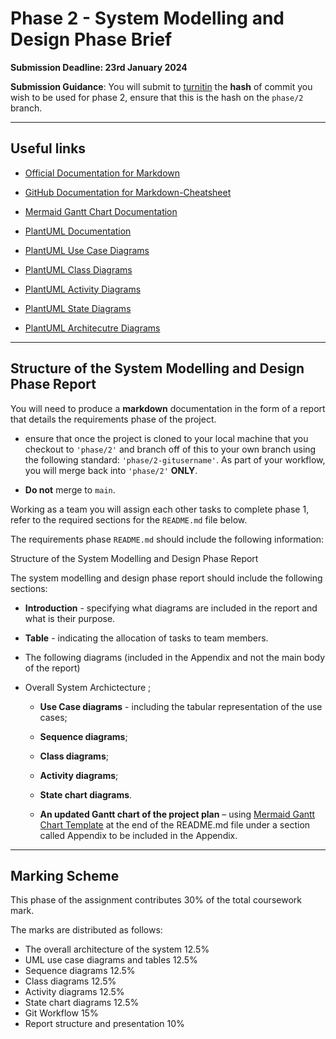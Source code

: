 # Phase 2 - System Modelling and Design Phase Brief

**Submission Deadline: 23rd January 2024**

**Submission Guidance**: You will submit to [turnitin](https://moodlecurrent.gre.ac.uk/mod/assign/view.php?id=2414632) the **hash** of commit you wish to be used for phase 2, ensure that this is the hash on the `phase/2` branch.

------

## Useful links

- [Official Documentation for Markdown](https://www.markdownguide.org/basic-syntax/)

- [GitHub Documentation for Markdown-Cheatsheet](https://github.com/adam-p/markdown-here/wiki/Markdown-Cheatsheet)

- [Mermaid Gantt Chart Documentation](https://mermaid-js.github.io/mermaid/#/gantt)

- [PlantUML Documentation](https://plantuml.com/use-case-diagram)

- [PlantUML Use Case Diagrams](https://www.plantuml.com/plantuml/uml/VP7DIWCn483lUOgn9tEe3x285Egoz51P4kXzs1rhC3zBPaBrxJLRT6iBNaBulYyJGZOicAK4h-xaZG91mCoAtrsSC6C072HbAv-U04_4AP0gJ0ComShGqR5GXWd5KPGL88Ffb-3Ww0GzPKuHFUpYQtgOcqE_kueC3IcFPsaMruvEBbrxuIn9cM2R8XSlA2x5ER7RY-CVKye2jceMD_1vY5sAZY9b5093DPrzPnIePa-Z6z3NsscgqnrB0-lr4zoRNl_hlv-drRp2OmND7YCUAJVgTtSEMwklKMUqKirBoKm_qup-2zevUKxrPvRcYhGtfBiXTglLXk9OWly2)

- [PlantUML Class Diagrams](https://plantuml.com/class-diagram)

- [PlantUML Activity Diagrams](https://plantuml.com/activity-diagram-beta)

- [PlantUML State Diagrams](https://plantuml.com/state-diagram)

- [PlantUML Architecutre Diagrams](https://plantuml.com/archimate-diagram)

-----

## Structure of the System Modelling and Design Phase Report

You will need to produce a **markdown** documentation in the form of a report that details the requirements phase of the project.

- ensure that once the project is cloned to your local machine that you checkout to `'phase/2'` and branch off of this to your own branch using the following standard: `'phase/2-gitusername'`. As part of your workflow, you will merge back into `'phase/2'` **ONLY**. 

- **Do not** merge to `main`.

Working as a team you will assign each other tasks to complete phase 1, refer to the required sections for the `README.md` file below.

The requirements phase `README.md` should include the following information:

Structure of the System Modelling and Design Phase Report

The system modelling and design phase report should include the following sections:

- **Introduction** - specifying what diagrams are included in the report and what is their purpose. 

- **Table** - indicating the allocation of tasks to team members.

- The following diagrams (included in the Appendix and not the main body of the report)

- Overall System Archictecture ;
 
   - **Use Case diagrams** - including the tabular representation of the use cases;
 
   - **Sequence diagrams**;
 
   - **Class diagrams**;
 
   - **Activity diagrams**;
 
   - **State chart diagrams**.

   - **An updated Gantt chart of the project plan** – using [Mermaid Gantt Chart Template](https://mermaid.live/edit#pako:eNpdUD1rwzAQ_SvHzTZYbiZtAdNOntKloOWwrqlILRXlPISQ_55TpRDaQ6DT--Chd8UleUaLR4oiLoKOBPlm2MNbgWAKdMy0VsqT8GvKKwnAh04_z_00Ve7Mi4QU4VDvCu5B6HyC51gyHYyD2fWD0dPBy-CbNCb54vw0WPoUfZMBKBb_N6bJK_hePCEWssU8IsxY3GZsbvofAhbGnccOV9ZvBa9VXIvUoepWdmh19ZRPDl28qY42SYdLXNBK3rjD7aeU0lp6gOyDpDzXan8bvt0BQFBqnQ) at the end of the README.md file under a section called Appendix to be included in the Appendix. 

-------------

## Marking Scheme

This phase of the assignment contributes 30% of the total coursework mark. 

The marks are distributed as follows:

- The overall architecture of the system    12.5%
- UML use case diagrams and tables          12.5%
- Sequence diagrams				            12.5%
- Class diagrams					        12.5%
- Activity diagrams	                        12.5%
- State chart diagrams                      12.5%
- Git Workflow        				        15%
- Report structure and presentation 	    10% 
